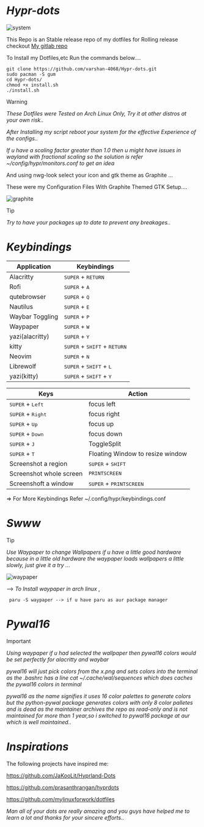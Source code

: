 
# *Hypr-dots*

![system](https://github.com/user-attachments/assets/88498be2-581c-40af-ac1c-272678616e73)

This Repo is an Stable release repo of my dotfiles for Rolling release checkout [My gitlab repo](https://gitlab.com/varshan-4068/Hyprland-Arch)

To Install my Dotfiles,etc Run the commands below....

    git clone https://github.com/varshan-4068/Hypr-dots.git
    sudo pacman -S gum
    cd Hypr-dots/
    chmod +x install.sh
    ./install.sh

> [!Warning]
>
> *These Dotfiles were Tested on Arch Linux Only, Try it at other distros at your own risk..*
>
> *After Installing my script reboot your system for the effective Experience of the configs..*
> 
> *If u have a scaling factor greater than 1.0 then u might have issues in wayland with fractional scaling so the solution is refer ~/config/hypr/monitors.conf to get an idea*

And using nwg-look select your icon and gtk theme as Graphite ...

These were my Configuration Files With Graphite Themed GTK Setup.... 

![graphite](https://github.com/user-attachments/assets/2c703046-9121-4997-9fc8-a55f8c4972a0)

> [!Tip]
>
> *Try to have your packages up to date to prevent any breakages..*
>


# *Keybindings*

|   Application   |                Keybindings              |
|---------------- | ----------------------------------------|
|    Alacritty    |   <kbd>SUPER</kbd> + <kbd>RETURN</kbd>  | 
|      Rofi       |   <kbd>SUPER</kbd> + <kbd>A</kbd>       |
|   qutebrowser   |   <kbd>SUPER</kbd> + <kbd>Q</kbd>       |
|    Nautilus    |   <kbd>SUPER</kbd> + <kbd>E</kbd>       | 
| Waybar Toggling |   <kbd>SUPER</kbd> + <kbd>P</kbd>       |
|     Waypaper    |   <kbd>SUPER</kbd> + <kbd>W</kbd>       |
| yazi(alacritty) |   <kbd>SUPER</kbd> + <kbd>Y</kbd>       | 
|     kitty       |   <kbd>SUPER</kbd> + <kbd>SHIFT</kbd> + <kbd>RETURN</kbd> |
|     Neovim      |   <kbd>SUPER</kbd> + <kbd>N</kbd>       |
|    Librewolf    |   <kbd>SUPER</kbd> + <kbd>SHIFT</kbd> + <kbd>L</kbd> | 
|   yazi(kitty)   |   <kbd>SUPER</kbd> + <kbd>SHIFT</kbd> + <kbd>Y</kbd> |


|                 Keys                | Action      |
| ----------------------------------- | ----------- |
| <kbd>SUPER</kbd> + <kbd>Left</kbd>  | focus left  |
| <kbd>SUPER</kbd> + <kbd>Right</kbd> | focus right |
| <kbd>SUPER</kbd> + <kbd>Up</kbd>    | focus up    |
| <kbd>SUPER</kbd> + <kbd>Down</kbd>  | focus down  |
| <kbd>SUPER</kbd> + <kbd>J</kbd>     | ToggleSplit | 
| <kbd>SUPER</kbd> + <kbd>T</kbd>     | Floating Window to resize window | 
| Screenshot a region | <kbd>SUPER</kbd> + <kbd>SHIFT</kbd> | 
| Screenshot whole screen | <kbd>PRINTSCREEN</kbd> |
| Screenshoft a window | <kbd>SUPER</kbd> + <kbd>PRINTSCREEN</kbd> |

=> For More Keybindings Refer ~/.config/hypr/keybindings.conf

# *Swww*

> [!Tip]
>
> *Use Waypaper to change Wallpapers if u have a little good hardware because in a little old hardware the waypaper loads wallpapers a little slowly, just give it a try ...*
>

![waypaper](https://github.com/user-attachments/assets/808bc8f5-04af-4cd1-833b-ed42e209ecb0)

--> *To Install waypaper in arch linux* , 

     paru -S waypaper --> if u have paru as aur package manager

# *Pywal16*

> [!IMPORTANT]
>
> *Using waypaper if u had selected the wallpaper then pywal16 colors would be set perfectly for alacritty and waybar*
>
> *pywal16 will just pick colors from the x.png and sets colors into the terminal as the .bashrc has a line cat ~/.cache/wal/sequences which does caches the pywal16 colors in terminal*
>
> *pywal16 as the name signifies it uses 16 color palettes to generate colors but the python-pywal package generates colors with only 8 color palletes and is dead as the maintainer archives the repo as read-only and is not maintained for more than 1 year,so i switched to pywal16 package at aur which is well maintained..*


# *Inspirations*

The following projects have inspired me:

 https://github.com/JaKooLit/Hyprland-Dots

 https://github.com/prasanthrangan/hyprdots 

 https://github.com/mylinuxforwork/dotfiles

*Man all of your dots are really amazing and you guys have helped me to learn a lot and thanks for your sincere efforts..*

